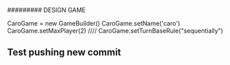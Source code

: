 

######### DESIGN GAME






CaroGame = new GameBuilder()
CaroGame.setName('caro')
CaroGame.setMaxPlayer(2)
//// 
CaroGame.setTurnBaseRule("sequentially")


## Test pushing new commit